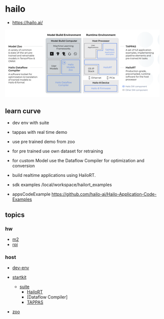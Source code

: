 # hailo

* https://hailo.ai/


![alt text](image-1.png)

## learn curve

* dev env with suite
* tappas with real time demo
* use pre trained demo from zoo
* for pre trained use own dataset for retraining 
* for custom Model use the Dataflow Compiler for optimization and conversion 
* build realtime applications using HailoRT.

* sdk examples /local/workspace/hailort_examples
* appsCodeExample https://github.com/hailo-ai/Hailo-Application-Code-Examples


## topics

### hw
* [m2](./m2modules/readme.md)
* [rpi](./rpiHat/readme.md)


### host

* [dev-env](./devEnv/readme.md)

* [startkit](./startKit/readme.md)
    * [suite](./startKit/suite.md)
        * [HailoRT](./startKit/HailoRT.md)
        * [Dataflow Compiler]
        * [TAPPAS](./tappas/readme.md)


* [zoo](./zoo/readme.md)
